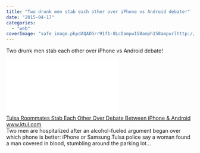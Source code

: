 ```yaml
---
title: "Two drunk men stab each other over iPhone vs Android debate!"
date: "2015-04-17"
categories: 
  - "web"
coverImage: "safe_image.phpdAQADGrr91f1-8LcDampw158amph158ampurlhttp://ktul.images.worldnow.com/images/7487271_G.jpg"
---
```


Two drunk men stab each other over iPhone vs Android debate!  
  
[![](images/safe_image.php?d=AQADGrr91f1-8LcD&w=158&h=158&url=http%3A%2F%2Fktul.images.worldnow.com%2Fimages%2F7487271_G.jpg)](http://l.facebook.com/l.php?u=http%3A%2F%2Fwww.ktul.com%2Fstory%2F28827848%2Ftulsa-roommates-stab-each-other-over-debate-between-iphone-samsung%23.VTFPUe_9jWE.facebook&h=vAQGbHdVh&s=1)  
[Tulsa Roommates Stab Each Other Over Debate Between iPhone & Android](http://l.facebook.com/l.php?u=http%3A%2F%2Fwww.ktul.com%2Fstory%2F28827848%2Ftulsa-roommates-stab-each-other-over-debate-between-iphone-samsung%23.VTFPUe_9jWE.facebook&h=6AQFxITFU&s=1)  
www.ktul.com  
Two men are hospitalized after an alcohol-fueled argument began over which phone is better: iPhone or Samsung.Tulsa police say a woman found a man covered in blood, stumbling around the parking lot...
